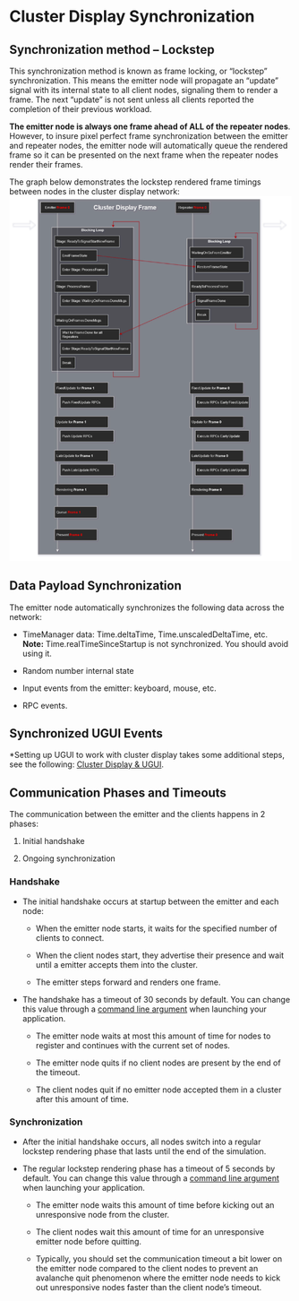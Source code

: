 # Cluster Display Synchronization

## Synchronization method – Lockstep
This synchronization method is known as frame locking, or “lockstep” synchronization. This means the emitter node will propagate an “update” signal with its internal state to all client nodes, signaling them to render a frame. The next “update” is not sent unless all clients reported the completion of their previous workload.

**The emitter node is always one frame ahead of ALL of the repeater nodes**. However, to insure pixel perfect frame synchronization between the emitter and repeater nodes, the emitter node will automatically queue the rendered frame so it can be presented on the next frame when the repeater nodes render their frames.

The graph below demonstrates the lockstep rendered frame timings between nodes in the cluster display network:
![Lockstep Synchronization](images/cluster-display-synchronization-lockstep.png)

## Data Payload Synchronization
The emitter node automatically synchronizes the following data across the network:

-   TimeManager data: Time.deltaTime, Time.unscaledDeltaTime, etc.
    <br />**Note:** Time.realTimeSinceStartup is not synchronized. You should avoid using it.

-   Random number internal state

-   Input events from the emitter: keyboard, mouse, etc.

-   RPC events.

## Synchronized UGUI Events
\*Setting up UGUI to work with cluster display takes some additional steps, see the following: [Cluster Display & UGUI](cluster-display-and-ugui.md).

## Communication Phases and Timeouts
The communication between the emitter and the clients happens in 2 phases:

1.  Initial handshake

2.  Ongoing synchronization

### Handshake
-   The initial handshake occurs at startup between the emitter and each node:

    -   When the emitter node starts, it waits for the specified number of clients to connect.

    -   When the client nodes start, they advertise their presence and wait until a emitter accepts them into the cluster.

    -   The emitter steps forward and renders one frame.

-   The handshake has a timeout of 30 seconds by default. You can change this value through a [command line argument](cluster-operation.md#timeout-arguments) when launching your application.

    -   The emitter node waits at most this amount of time for nodes to register and continues with the current set of nodes.

    -   The emitter node quits if no client nodes are present by the end of the timeout.

    -   The client nodes quit if no emitter node accepted them in a cluster after this amount of time.

### Synchronization
-   After the initial handshake occurs, all nodes switch into a regular lockstep rendering phase that lasts until the end of the simulation.

-   The regular lockstep rendering phase has a timeout of 5 seconds by default. You can change this value through a [command line argument](cluster-operation.md#timeout-arguments) when launching your application.

    -   The emitter node waits this amount of time before kicking out an unresponsive node from the cluster.

    -   The client nodes wait this amount of time for an unresponsive emitter node before quitting.

    -   Typically, you should set the communication timeout a bit lower on the emitter node compared to the client nodes to prevent an avalanche quit phenomenon where the emitter node needs to kick out unresponsive nodes faster than the client node’s timeout.
